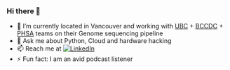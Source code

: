### Hi there 👋

- 🦠 I’m currently located in Vancouver and working with [UBC](https://www.med.ubc.ca) + [BCCDC](http://covid-19.bccdc.ca) + [PHSA](http://www.phsa.ca) teams on their Genome sequencing pipeline
- 💬 Ask me about Python, Cloud and hardware hacking
- 📫 Reach me at <a href="https://www.linkedin.com/in/jaideep2/"><img src="https://img.shields.io/badge/LinkedIn--_.svg?style=social&logo=linkedin" alt="LinkedIn"></a> 
- ⚡ Fun fact: I am an avid podcast listener
